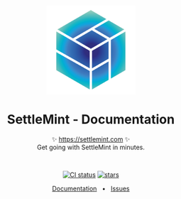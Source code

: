 <p align="center">
  <img src="https://github.com/settlemint/sdk/blob/main/logo.svg" width="200px" align="center" alt="SettleMint logo" />
  <h1 align="center">SettleMint - Documentation</h1>
  <p align="center">
    ✨ <a href="https://settlemint.com">https://settlemint.com</a> ✨
    <br/>
    Get going with SettleMint in minutes.
  </p>
</p>
<br/>
<p align="center">
<a href="https://github.com/settlemint/docs/actions?query=branch%3Amain"><img src="https://github.com/settlemint/docs/actions/workflows/branch.yml/badge.svg?event=push&branch=main" alt="CI status" /></a>
<a href="https://github.com/settlemint/docs" rel="nofollow"><img src="https://img.shields.io/github/stars/settlemint/docs" alt="stars"></a>
</p>

<div align="center">
  <a href="https://console.settlemint.com/documentation/">Documentation</a>
  <span>&nbsp;&nbsp;•&nbsp;&nbsp;</span>
  <a href="https://github.com/settlemint/docs/issues">Issues</a>
  <br />
</div>

